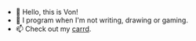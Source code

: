 - 👋 Hello, this is Von!
- 🌱 I program when I'm not writing, drawing or gaming.
- 📫 Check out my [carrd](https://vonforus.carrd.co/).
